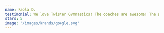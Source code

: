 ```yaml
---
name: Paola D.
testimonial: We love Twister Gymnastics! The coaches are awesome! The place is always clean and all the equipment is brand new... the location is just perfect for us!
stars: 5
image: '/images/brands/google.svg'
---
```

